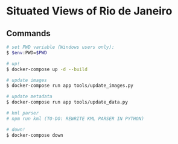 # Situated Views of Rio de Janeiro

## Commands



```bash
# set PWD variable (Windows users only):
$ $env:PWD=$PWD

# up!
$ docker-compose up -d --build

# update images
$ docker-compose run app tools/update_images.py

# update metadata
$ docker-compose run app tools/update_data.py

# kml parser
# npm run kml (TO-DO: REWRITE KML PARSER IN PYTHON)

# down!
$ docker-compose down

```
